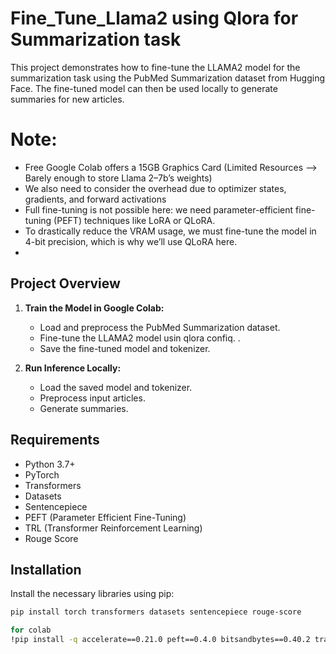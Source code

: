 # Fine_Tune_Llama2 using Qlora for Summarization task


This project demonstrates how to fine-tune the LLAMA2 model for the summarization task using the PubMed Summarization dataset from Hugging Face. The fine-tuned model can then be used locally to generate summaries for new articles.

# Note:
- Free Google Colab offers a 15GB Graphics Card (Limited Resources --> Barely enough to store Llama 2–7b’s weights)
- We also need to consider the overhead due to optimizer states, gradients, and forward activations
- Full fine-tuning is not possible here: we need parameter-efficient fine-tuning (PEFT) techniques like LoRA or QLoRA.
- To drastically reduce the VRAM usage, we must fine-tune the model in 4-bit precision, which is why we’ll use QLoRA here.
- 
## Project Overview

1. **Train the Model in Google Colab:**
   - Load and preprocess the PubMed Summarization dataset.
   - Fine-tune the LLAMA2 model usin qlora confiq. .
   - Save the fine-tuned model and tokenizer.

2. **Run Inference Locally:**
   - Load the saved model and tokenizer.
   - Preprocess input articles.
   - Generate summaries.

## Requirements

- Python 3.7+
- PyTorch
- Transformers
- Datasets
- Sentencepiece
- PEFT (Parameter Efficient Fine-Tuning)
- TRL (Transformer Reinforcement Learning)
- Rouge Score
## Installation

Install the necessary libraries using pip:

```bash
pip install torch transformers datasets sentencepiece rouge-score

for colab
!pip install -q accelerate==0.21.0 peft==0.4.0 bitsandbytes==0.40.2 transformers==4.31.0 trl==0.4.7
